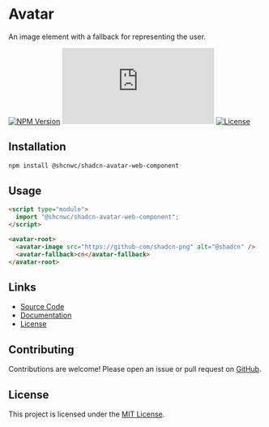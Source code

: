 # Avatar

An image element with a fallback for representing the user.

[![NPM Version](https://img.shields.io/npm/v/@shcnwc/shadcn-avatar-web-component.svg)](https://www.npmjs.com/package/@shcnwc/shadcn-avatar-web-component)
[![Package Size](https://img.badgesize.io/https://unpkg.com/@shcnwc/shadcn-avatar-web-component/index.js?compression=gzip)](https://www.npmjs.com/package/@shcnwc/shadcn-avatar-web-component)
[![License](https://img.shields.io/npm/l/@shcnwc/shadcn-avatar-web-component.svg)](https://github.com/shcnwc/shadcn-web-components/blob/main/LICENSE)


## Installation

```bash
npm install @shcnwc/shadcn-avatar-web-component
```

## Usage

```html
<script type="module">
  import "@shcnwc/shadcn-avatar-web-component";
</script>

<avatar-root>
  <avatar-image src="https://github-com/shadcn-png" alt="@shadcn" />
  <avatar-fallback>cn</avatar-fallback>
</avatar-root>
```

## Links

- [Source Code](https://github.com/shcnwc/shadcn-web-components/tree/main/dist/avatar)
- [Documentation](https://github.com/shcnwc/shadcn-web-components)
- [License](https://github.com/shcnwc/shadcn-web-components/blob/main/LICENSE)

## Contributing

Contributions are welcome! Please open an issue or pull request on [GitHub](https://github.com/shcnwc/shadcn-web-components).

## License

This project is licensed under the [MIT License](https://github.com/shcnwc/shadcn-web-components/blob/main/LICENSE).
